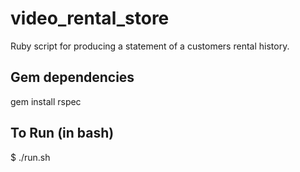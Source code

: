 # video_rental_store
Ruby script for producing a statement of a customers rental history.

## Gem dependencies

gem install rspec

## To Run (in bash)
$ ./run.sh